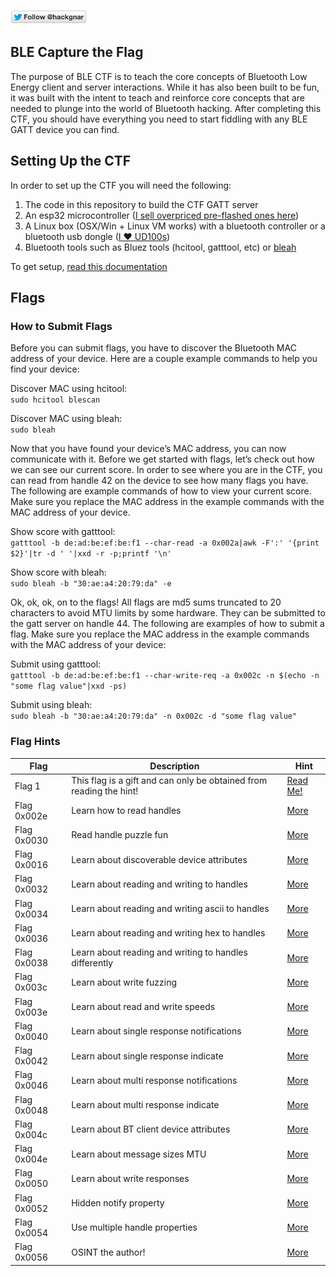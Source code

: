 [![Follow Hackgnar](static/twitter_hackgnar.png)](https://twitter.com/hackgnar)

## BLE Capture the Flag
The purpose of BLE CTF is to teach the core concepts of Bluetooth Low Energy client and server interactions.  While it has also been built to be fun, it was built with the intent to teach and reinforce core concepts that are needed to plunge into the world of Bluetooth hacking.  After completing this CTF, you should have everything you need to start fiddling with any BLE GATT device you can find.

## Setting Up the CTF
In order to set up the CTF you will need the following:
1. The code in this repository to build the CTF GATT server
2. An esp32 microcontroller ([I sell overpriced pre-flashed ones here](https://www.ebay.com/itm/BLE-CTF-ESP32-Development-Board-2-4GHz-WIFI-Bluetooth/173355878016?hash=item285cd0c680:g:GZgAAOSwiMRbGeKU))
3. A Linux box (OSX/Win + Linux VM works) with a bluetooth controller or a bluetooth usb dongle ([I ❤️ UD100s](https://www.amazon.com/Sena-UD100-Bluetooth-Class1-Adapter/dp/B01BHD7WR2/ref=cm_cr_arp_d_product_top?ie=UTF8))
4. Bluetooth tools such as Bluez tools (hcitool, gatttool, etc) or [bleah](https://github.com/evilsocket/bleah)

To get setup, [read this documentation](docs/setup.md)

## Flags

### How to Submit Flags

Before you can submit flags, you have to discover the Bluetooth MAC address of your device.  Here are a couple example commands to help you find your device:

Discover MAC using hcitool:   
```` sudo hcitool blescan ````

Discover MAC using bleah:   
```` sudo bleah ````

Now that you have found your device’s MAC address, you can now communicate with it.  Before we get started with flags, let’s check out how we can see our current score.  In order to see where you are in the CTF, you can read from handle 42 on the device to see how many flags you have.  The following are example commands of how to view your current score.  Make sure you replace the MAC address in the example commands with the MAC address of your device. 

Show score with gatttool:  
```` gatttool -b de:ad:be:ef:be:f1 --char-read -a 0x002a|awk -F':' '{print $2}'|tr -d ' '|xxd -r -p;printf '\n'  ````

Show score with bleah:  
```` sudo bleah -b "30:ae:a4:20:79:da" -e ````

Ok, ok, ok, on to the flags! All flags are md5 sums truncated to 20 characters to avoid MTU limits by some hardware.  They can be submitted to the gatt server on handle 44.  The following are examples of how to submit a flag.  Make sure you replace the MAC address in the example commands with the MAC address of your device:   

Submit using gatttool:  
```` gatttool -b de:ad:be:ef:be:f1 --char-write-req -a 0x002c -n $(echo -n "some flag value"|xxd -ps) ````

Submit using bleah:  
```` sudo bleah -b "30:ae:a4:20:79:da" -n 0x002c -d "some flag value" ````

### Flag Hints
| Flag | Description | Hint |
| ------- | ----------------------------- | ------- |
| Flag 1 | This flag is a gift and can only be obtained from reading the hint! | [Read Me!](docs/hints/flag1.md) |
| Flag 0x002e | Learn how to read handles | [More](docs/hints/flag2.md) |
| Flag 0x0030 | Read handle puzzle fun | [More](docs/hints/flag3.md) |
| Flag 0x0016 | Learn about discoverable device attributes | [More](docs/hints/flag4.md) |
| Flag 0x0032 | Learn about reading and writing to handles | [More](docs/hints/flag5.md) |
| Flag 0x0034 | Learn about reading and writing ascii to handles | [More](docs/hints/flag6.md) |
| Flag 0x0036 | Learn about reading and writing hex to handles | [More](docs/hints/flag7.md) |
| Flag 0x0038 | Learn about reading and writing to handles differently | [More](docs/hints/flag8.md) |
| Flag 0x003c | Learn about write fuzzing | [More](docs/hints/flag9.md) |
| Flag 0x003e | Learn about read and write speeds | [More](docs/hints/flag10.md) |
| Flag 0x0040 | Learn about single response notifications | [More](docs/hints/flag11.md) |
| Flag 0x0042 | Learn about single response indicate | [More](docs/hints/flag12.md) |
| Flag 0x0046 | Learn about multi response notifications | [More](docs/hints/flag13.md) |
| Flag 0x0048 | Learn about multi response indicate | [More](docs/hints/flag14.md) |
| Flag 0x004c | Learn about BT client device attributes | [More](docs/hints/flag15.md) |
| Flag 0x004e | Learn about message sizes MTU | [More](docs/hints/flag16.md) |
| Flag 0x0050 | Learn about write responses | [More](docs/hints/flag17.md) |
| Flag 0x0052 | Hidden notify property | [More](docs/hints/flag18.md) |
| Flag 0x0054 | Use multiple handle properties | [More](docs/hints/flag19.md) |
| Flag 0x0056 | OSINT the author! | [More](docs/hints/flag20.md) |
